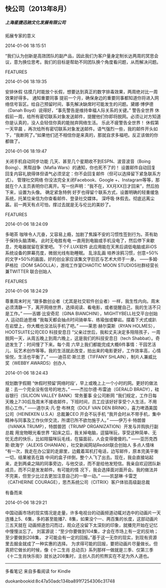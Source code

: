 ## 快公司（2013年8月）

##### 上海星捷迅驰文化发展有限公司

  

  拓展专家的意义

  

2014-01-06 18:15:51

“我们认为创新是高效团队的副产品，因此我们为客户量身定制长达两周的冥思会议，意为换位思考。我们的目标是帮助不同团队换个角度看问题，从而解决问题。

  

  FEATURES

  

2014-01-06 18:19:35

安排休假 估摸几时能放个长假，想要达到真正的数字排毒效果，两周绝对比一周效果好得多。 通知重要同事
提前一个月，确保身边的重要同事都知道你将进入网络信号盲区。给自己预留时间，事先解决缺席时可能发生的问题。黛娜·博伊德（Danah
Boyd）说得好，“事先警告是维持幸福人际关系的关键。” 警告全世界
休假前一周，给所有密切联系对象发送邮件，提醒他们你即将脱网。必须让对方知道你是认真的，没人会轻信你真的能抛弃网络生活。 乐此不疲警告全世界！ 休假第一天早晨
，再次给所有密切联系对象发送邮件。语气强烈一些，我的邮件开头如下，“我断网了。”如果他们还不相信你是来真的，那就自求多福吧。反正该做的你都做了。

  

2014-01-06 18:19:47

关闭手机自动同步功能 几天、甚至几个星期收不到ESPN、波音波音（Boing Boing）、黑帮战争（Mafia Wars）的通知，你也死不了的！
设置邮件自动回复 回复内容礼貌得体但语气必须坚定：你不会回复邮件（但可以选择留下紧急联系方式）。 管理社交网络 你没法完全关闭Facebook、Google
+、Instagram等等，那就在个人主页表明你已离开。写一份声明：“我不在，XX月XX日才回来”，然后拍下来，设置为头像。 确定紧急特例
好歹也得留个联系方式，设置明确的轻重缓急系统，托某位亲信为你查看邮件、登录社交媒体。 深呼吸
休假去。彻底远离尘嚣。前一两天有点可怕，撑过去就是无与伦比的美妙了。

  

  FEATURES

  

2014-01-06 18:24:09

多喝茶 咖啡令人亢奋，又容易上瘾，加剧了焦躁不安的习惯性签到行为。茶有助于保持头脑清晰。 此时无电胜有电
一直用到电脑或手机没电了，然后停下来歇息，充电器就留在家里吧。 下个F.LUX软件 此应用能在天黑后调低电脑或非iOS系统设备的屏幕亮度，微弱光线有助睡眠。
乱涂乱画 培养涂鸦习惯，创意=50%的文字+50%的画面，好的创业家应该集文字巨匠与艺术大师于一身。 ——多姆·萨格拉（DOM
SAGOLLA），游戏工作室CHAOTIC MOON STUDIOS社群经营长兼TWITTER 联合创始人

  

  FEATURES

  

2014-01-06 18:24:29

尊重周末时光 “跟多数创业者（尤其是社交软件创业者）一样，我生性内向。周末必须清静一下，离开网络世界，选择阅读、看电影，或者提醒自己，我的生活不只是工作。”
——吉娜·比安奇尼（GINA BIANCHINI），MIGHTYBELL社交平台创始人 运动启迪思维
“我每天都会抽点时间骑单车、练瑜伽或攀岩。摆着下犬式或趴在岩壁上，你大概也没法玩手机了吧。” ——莱恩·赫尔莫斯（RYAN
HOLMES），HOOTSUITE公司CEO 科技安息日
“父亲过世后，我和丈夫决定多陪陪孩子，一周脱网一天，从周五晚上到周六晚上，这是我们的科技安息日（tech Shabbat）。奇迹发生了：时间慢了下来。每个周
六早上我们都能完成大概6件事情：干园艺活儿、玩艺术创作等等。我的生活就此改变，拍出来的电影更好，工作效率高，心情愉悦，生活也平衡了。”
——迪芬尼·斯兰恩（TIFFANY SHLAIN），制片人兼威比奖（WEBBY AWARDS）创办人

  

2014-01-06 18:24:43

规划数字假期 “休假时预留‘网络时段’，早上或晚上上一个小时的网。更好的做法是：去一个完全没有信号的地方。” ——杰拉尔德·布雷迪（GERALD
BRADY），硅谷银行（SILICON VALLEY BANK）常务董事 全公司断网
“我们规定，工作日每天晚上7:30后及周末不接收邮件，下班时间，员工应该好好享受个人生活，不用担心工作。” ——道尔夫·凡·登·布林克（DOLF VAN
DEN BRINK），喜力啤酒美国公司（HEINEKEN U.S.A）总裁兼CEO 开会不玩手机
“我开会时从不带手机，集中精神与同事及工作伙伴交流，所谓已所不欲勿施于人。” ——伊万卡·特朗普（IVANKA TRUMP），特朗普团（TRUMP
ORGANIZATION）开发与并购执行副总裁 用宠物眼光看世界
“起床之后，我关掉电脑，逗猫咪玩，享受这种简单、无忧无虑的快乐，比如陪猫咪玩毛线，在猫面前，人会变得傻傻的。” ——亚历克西斯·欧海宁（ALEXIS
OHANIAN），社交新闻网站Reddit联合创始人 多点人情味 “有一次，我走在办公室的走廊里，边戴着耳机打电话，边写邮件，原本完美平衡一切，结果被丢在路
中间的盒子绊倒，整个人飞了出去。现在，我会直接站起来，走到两桌之隔的同事旁边，与他交谈，而不是给他发短信。我亲自欢迎团队新成员，而不只是发发邮件。有可能的情
况下，我会选择面对面开会。我的做法并不完美，但至少比过去更加注意自己的一举一动。” ——凯瑟琳·卡雷芝（CATHERINE
COURAGE），思杰系统公司（CITRIX）客户体验高级副总裁

  

  有备而来

  

2014-01-06 18:29:21

中国动画市场的现实情况是走量，许多电视台的动画频道动辄对选中的动画片一天连播上5、6集，多的甚至能播7、8集，如果没个一、两百集的长度，这部动画片三五天就在
动画频道忽闪而过，观众还没留下太深刻的印象，就播完开始在记忆中慢慢淡忘了。 刘富源说：“至少你要做到104集，才会在市场上有一定的反响；至少要做到208集，
才可能会有一定的回报。”基于这一无奈的现实，到现有资源里去掘金就成了一种实惠的选择。 为求得可能的回报，要把动画片尽量做长。但真把它做长的时候，像《十二生肖
总动员》系列那样一做就是三季、仅第三季《十二生肖快乐街》就长达208集时，主创人员的煎熬实在不足为外人道也。

* * *

多看笔记 来自多看阅读 for Kindle

duokanbookid:8c47a50adc134ba891f7254306c31748

